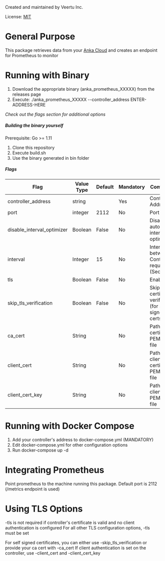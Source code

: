 Created and maintained by Veertu Inc.

License: [MIT](https://choosealicense.com/licenses/mit/)

# General Purpose
This package retrieves data from your [Anka Cloud](https://veertu.com) and creates an endpoint for Prometheus to monitor

# Running with Binary
1. Download the appropriate binary (anka_prometheus_XXXXX) from the releases page
2. Execute: ./anka_prometheus_XXXXX --controller_address ENTER-ADDRESS-HERE

*Check out the flags section for additional options* 

##### Building the binary yourself
Prerequisite: Go >= 1.11

1. Clone this repository
2. Execute build.sh
3. Use the binary generated in bin folder

##### Flags
Flag | Value Type | Default | Mandatory | Comments
---- | ---------- | ------- | --------- | --------
controller_address | string | | Yes | Controller's Address
port | integer | 2112 | No | Port to use
disable_interval_optimizer | Boolean | False | No | Disable automatic interval optimizer
interval | Integer | 15 | No | Interval between Controller requests (Seconds)
tls | Boolean | False | No | Enable TLS
skip_tls_verification | Boolean | False | No | Skips certificate verification (for self signed certs)
ca_cert | String |  | No | Path to CA certificate PEM/x509 file
client_cert | String |  | No | Path to client certificate PEM/x509 file
client_cert_key | String |  | No | Path to client key PEM/x509 file

# Running with Docker Compose
1. Add your controller's address to docker-compose.yml (MANDATORY)
2. Edit docker-compose.yml for other configuration options
2. Run docker-compose up -d

# Integrating Prometheus
Point prometheus to the machine running this package. Default port is 2112 (/metrics endpoint is used)

# Using TLS Options
-tls is not required if controller's certificate is valid and no client authentication is configured
For all other TLS configuration options, -tls must be set

For self signed certificates, you can either use -skip_tls_verification or provide your ca cert with -ca_cert
If client authentication is set on the controller, use -client_cert and -client_cert_key
